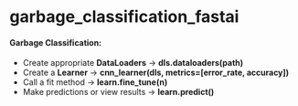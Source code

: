 # garbage_classification_fastai
#### Garbage Classification:
* Create appropriate __DataLoaders__ -> __dls.dataloaders(path)__
* Create a __Learner__ -> __cnn_learner(dls, metrics=[error_rate, accuracy])__
* Call a fit method -> __learn.fine_tune(n)__
* Make predictions or view results -> __learn.predict()__
